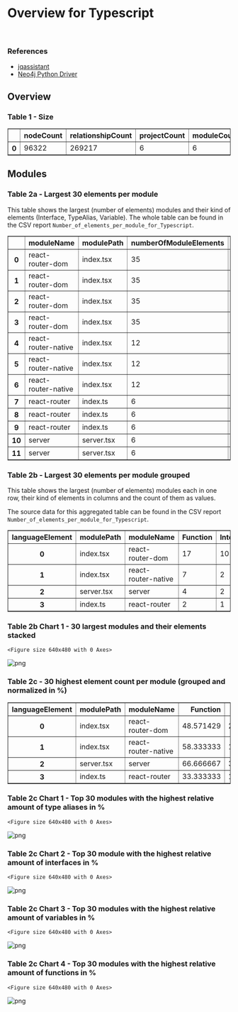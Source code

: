 # Overview for Typescript

<br>  

### References
- [jqassistant](https://jqassistant.org)
- [Neo4j Python Driver](https://neo4j.com/docs/api/python-driver/current)





## Overview

### Table 1 - Size




<div>
<table border="1" class="dataframe">
  <thead>
    <tr style="text-align: right;">
      <th></th>
      <th>nodeCount</th>
      <th>relationshipCount</th>
      <th>projectCount</th>
      <th>moduleCount</th>
      <th>functionCount</th>
      <th>objectCount</th>
      <th>typeAliasCount</th>
      <th>interfaceCount</th>
      <th>classCount</th>
      <th>methodCount</th>
    </tr>
  </thead>
  <tbody>
    <tr>
      <th>0</th>
      <td>96322</td>
      <td>269217</td>
      <td>6</td>
      <td>6</td>
      <td>83</td>
      <td>41</td>
      <td>14</td>
      <td>18</td>
      <td>1</td>
      <td>1</td>
    </tr>
  </tbody>
</table>
</div>



## Modules

### Table 2a - Largest 30 elements per module

This table shows the largest (number of elements) modules and their kind of elements (Interface, TypeAlias, Variable).
The whole table can be found in the CSV report `Number_of_elements_per_module_for_Typescript`.




<div>
<table border="1" class="dataframe">
  <thead>
    <tr style="text-align: right;">
      <th></th>
      <th>moduleName</th>
      <th>modulePath</th>
      <th>numberOfModuleElements</th>
      <th>languageElement</th>
      <th>numberOfElements</th>
    </tr>
  </thead>
  <tbody>
    <tr>
      <th>0</th>
      <td>react-router-dom</td>
      <td>index.tsx</td>
      <td>35</td>
      <td>Function</td>
      <td>17</td>
    </tr>
    <tr>
      <th>1</th>
      <td>react-router-dom</td>
      <td>index.tsx</td>
      <td>35</td>
      <td>TypeAlias</td>
      <td>3</td>
    </tr>
    <tr>
      <th>2</th>
      <td>react-router-dom</td>
      <td>index.tsx</td>
      <td>35</td>
      <td>Interface</td>
      <td>10</td>
    </tr>
    <tr>
      <th>3</th>
      <td>react-router-dom</td>
      <td>index.tsx</td>
      <td>35</td>
      <td>Variable</td>
      <td>5</td>
    </tr>
    <tr>
      <th>4</th>
      <td>react-router-native</td>
      <td>index.tsx</td>
      <td>12</td>
      <td>Function</td>
      <td>7</td>
    </tr>
    <tr>
      <th>5</th>
      <td>react-router-native</td>
      <td>index.tsx</td>
      <td>12</td>
      <td>TypeAlias</td>
      <td>3</td>
    </tr>
    <tr>
      <th>6</th>
      <td>react-router-native</td>
      <td>index.tsx</td>
      <td>12</td>
      <td>Interface</td>
      <td>2</td>
    </tr>
    <tr>
      <th>7</th>
      <td>react-router</td>
      <td>index.ts</td>
      <td>6</td>
      <td>Function</td>
      <td>2</td>
    </tr>
    <tr>
      <th>8</th>
      <td>react-router</td>
      <td>index.ts</td>
      <td>6</td>
      <td>Interface</td>
      <td>1</td>
    </tr>
    <tr>
      <th>9</th>
      <td>react-router</td>
      <td>index.ts</td>
      <td>6</td>
      <td>TypeAlias</td>
      <td>3</td>
    </tr>
    <tr>
      <th>10</th>
      <td>server</td>
      <td>server.tsx</td>
      <td>6</td>
      <td>Interface</td>
      <td>2</td>
    </tr>
    <tr>
      <th>11</th>
      <td>server</td>
      <td>server.tsx</td>
      <td>6</td>
      <td>Function</td>
      <td>4</td>
    </tr>
  </tbody>
</table>
</div>



### Table 2b - Largest 30 elements per module grouped

This table shows the largest (number of elements) modules each in one row, their kind of elements in columns and the count of them as values.

The source data for this aggregated table can be found in the CSV report `Number_of_elements_per_module_for_Typescript`.




<div>
<table border="1" class="dataframe">
  <thead>
    <tr style="text-align: right;">
      <th>languageElement</th>
      <th>modulePath</th>
      <th>moduleName</th>
      <th>Function</th>
      <th>Interface</th>
      <th>TypeAlias</th>
      <th>Variable</th>
    </tr>
  </thead>
  <tbody>
    <tr>
      <th>0</th>
      <td>index.tsx</td>
      <td>react-router-dom</td>
      <td>17</td>
      <td>10</td>
      <td>3</td>
      <td>5</td>
    </tr>
    <tr>
      <th>1</th>
      <td>index.tsx</td>
      <td>react-router-native</td>
      <td>7</td>
      <td>2</td>
      <td>3</td>
      <td>0</td>
    </tr>
    <tr>
      <th>2</th>
      <td>server.tsx</td>
      <td>server</td>
      <td>4</td>
      <td>2</td>
      <td>0</td>
      <td>0</td>
    </tr>
    <tr>
      <th>3</th>
      <td>index.ts</td>
      <td>react-router</td>
      <td>2</td>
      <td>1</td>
      <td>3</td>
      <td>0</td>
    </tr>
  </tbody>
</table>
</div>



### Table 2b Chart 1 - 30 largest modules and their elements stacked


    <Figure size 640x480 with 0 Axes>



    
![png](OverviewTypescript_files/OverviewTypescript_17_1.png)
    


### Table 2c - 30 highest element count per module (grouped and normalized in %)




<div>
<table border="1" class="dataframe">
  <thead>
    <tr style="text-align: right;">
      <th>languageElement</th>
      <th>modulePath</th>
      <th>moduleName</th>
      <th>Function</th>
      <th>Interface</th>
      <th>TypeAlias</th>
      <th>Variable</th>
    </tr>
  </thead>
  <tbody>
    <tr>
      <th>0</th>
      <td>index.tsx</td>
      <td>react-router-dom</td>
      <td>48.571429</td>
      <td>28.571429</td>
      <td>8.571429</td>
      <td>14.285714</td>
    </tr>
    <tr>
      <th>1</th>
      <td>index.tsx</td>
      <td>react-router-native</td>
      <td>58.333333</td>
      <td>16.666667</td>
      <td>25.000000</td>
      <td>0.000000</td>
    </tr>
    <tr>
      <th>2</th>
      <td>server.tsx</td>
      <td>server</td>
      <td>66.666667</td>
      <td>33.333333</td>
      <td>0.000000</td>
      <td>0.000000</td>
    </tr>
    <tr>
      <th>3</th>
      <td>index.ts</td>
      <td>react-router</td>
      <td>33.333333</td>
      <td>16.666667</td>
      <td>50.000000</td>
      <td>0.000000</td>
    </tr>
  </tbody>
</table>
</div>



### Table 2c Chart 1 - Top 30 modules with the highest relative amount of type aliases in %


    <Figure size 640x480 with 0 Axes>



    
![png](OverviewTypescript_files/OverviewTypescript_21_1.png)
    


### Table 2c Chart 2 - Top 30 module with the highest relative amount of interfaces in %


    <Figure size 640x480 with 0 Axes>



    
![png](OverviewTypescript_files/OverviewTypescript_23_1.png)
    


### Table 2c Chart 3 - Top 30 modules with the highest relative amount of variables in %


    <Figure size 640x480 with 0 Axes>



    
![png](OverviewTypescript_files/OverviewTypescript_25_1.png)
    


### Table 2c Chart 4 - Top 30 modules with the highest relative amount of functions in %


    <Figure size 640x480 with 0 Axes>



    
![png](OverviewTypescript_files/OverviewTypescript_27_1.png)
    

